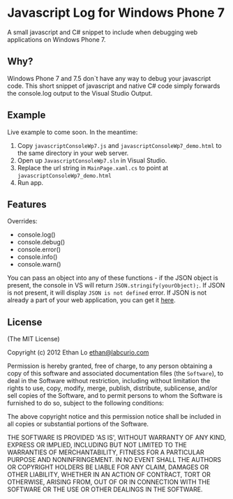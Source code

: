 # Javascript Log for Windows Phone 7 #

A small javascript and C# snippet to include when debugging web applications on Windows Phone 7.

## Why? ##

Windows Phone 7 and 7.5 don`t have any way to debug your javascript code. This short snippet of javascript and native C# code simply forwards the console.log output to the Visual Studio Output.

## Example ##

Live example to come soon. In the meantime:

1. Copy `javascriptConsoleWp7.js` and `javascriptConsoleWp7_demo.html` to the same directory in your web server.
2. Open up `JavascriptConsoleWp7.sln` in Visual Studio.
3. Replace the url string in `MainPage.xaml.cs` to point at `javascriptConsoleWp7_demo.html`
4. Run app.

## Features ##

Overrides:
* console.log()
* console.debug()
* console.error()
* console.info()
* console.warn()

You can pass an object into any of these functions - if the JSON object is present, the console in VS will return `JSON.stringify(yourObject);`. If JSON is not present, it will display `JSON is not defined` error. If JSON is not already a part of your web application, you can get it [here](https://github.com/douglascrockford/JSON-js).

## License ##

(The MIT License)

Copyright (c) 2012 Ethan Lo <ethan@labcurio.com>

Permission is hereby granted, free of charge, to any person obtaining a copy of this software and associated documentation files (the `Software`), to deal in the Software without restriction, including without limitation the rights to use, copy, modify, merge, publish, distribute, sublicense, and/or sell copies of the Software, and to permit persons to whom the Software is furnished to do so, subject to the following conditions:

The above copyright notice and this permission notice shall be included in all copies or substantial portions of the Software.

THE SOFTWARE IS PROVIDED 'AS IS', WITHOUT WARRANTY OF ANY KIND, EXPRESS OR IMPLIED, INCLUDING BUT NOT LIMITED TO THE WARRANTIES OF MERCHANTABILITY, FITNESS FOR A PARTICULAR PURPOSE AND NONINFRINGEMENT. IN NO EVENT SHALL THE AUTHORS OR COPYRIGHT HOLDERS BE LIABLE FOR ANY CLAIM, DAMAGES OR OTHER LIABILITY, WHETHER IN AN ACTION OF CONTRACT, TORT OR OTHERWISE, ARISING FROM, OUT OF OR IN CONNECTION WITH THE SOFTWARE OR THE USE OR OTHER DEALINGS IN THE SOFTWARE.